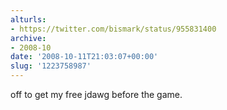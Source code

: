 ```yaml
---
alturls:
- https://twitter.com/bismark/status/955831400
archive:
- 2008-10
date: '2008-10-11T21:03:07+00:00'
slug: '1223758987'
---
```


off to get my free jdawg before the game.

